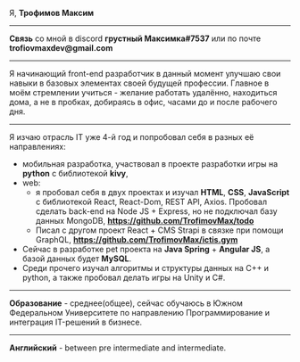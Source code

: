 Я, __Трофимов Максим__
***
__Связь__ со мной в discord __грустный Максимка#7537__ или по почте __trofiovmaxdev@gmail.com__
***
Я начинающий front-end разработчик в данный момент улучшаю свои навыки в базовых элементах своей будущей профессии. Главное в моём стремлении учиться - желание работать удалённо, находиться дома, а не в пробках, добираясь в офис, часами до и после рабочего дня. 
***
Я изчаю отрасль IT уже 4-й год и попробовал себя в разных её направлениях: 
* мобильная разработка, участвовал в проекте разработки игры на __python__ с библиотекой __kivy__, 
* web: 
    * я пробовал себя в двух проектах и изучал __HTML__, __CSS__, __JavaScript__ с библиотекой React, React-Dom, REST API, Axios. Пробовал сделать back-end на Node JS + Express, но не подключал базу данных MongoDB, 
__https://github.com/TrofimovMax/todo__
    * Писал с другом проект React + CMS Strapi в связке при помощи GraphQL,
__https://github.com/TrofimovMax/ictis.gym__
* Сейчас в разработке pet проекта на __Java Spring__ + __Angular JS__, а базой данных будет __MySQL__.
* Среди прочего изучал алгоритмы и структуры данных на C++ и python, а также пробовал делать игры на Unity и C#. 
***
__Образование__ - среднее(общее), сейчас обучаюсь в Южном Федеральном Университете по направлению Программирование и интеграция IT-решений в бизнесе.
***
__Английский__ - between pre intermediate and intermediate. 
